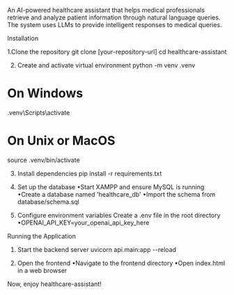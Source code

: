 An AI-powered healthcare assistant that helps medical professionals retrieve and analyze patient information through natural language queries. The system uses LLMs to provide intelligent responses to medical queries.


Installation

1.Clone the repository
git clone [your-repository-url]
cd healthcare-assistant

2. Create and activate virtual environment
python -m venv .venv
# On Windows
.venv\Scripts\activate
# On Unix or MacOS
source .venv/bin/activate

3. Install dependencies
pip install -r requirements.txt

4. Set up the database
•Start XAMPP and ensure MySQL is running
•Create a database named 'healthcare_db'
•Import the schema from database/schema.sql

6. Configure environment variables Create a .env file in the root directory
•OPENAI_API_KEY=your_openai_api_key_here

Running the Application

1. Start the backend server
uvicorn api.main:app --reload

2. Open the frontend
•Navigate to the frontend directory
•Open index.html in a web browser

Now, enjoy healthcare-assistant!
